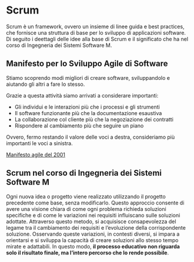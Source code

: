 # Scrum

Scrum è un framework, ovvero un insieme di linee guida e best practices, che fornisce una struttura di base per lo sviluppo di applicazioni software.
Di seguito i deettagli delle idee alla base di Scrum e il significato che ha nel corso di Ingegneria dei Sistemi Software M.

## Manifesto per lo Sviluppo Agile di Software

Stiamo scoprendo modi migliori di creare software, sviluppandolo e aiutando gli altri a fare lo stesso.

Grazie a questa attività siamo arrivati a considerare importanti:
- Gli individui e le interazioni più che i processi e gli strumenti
- Il software funzionante più che la documentazione esaustiva
- La collaborazione col cliente più che la negoziazione dei contratti
- Rispondere al cambiamento più che seguire un piano

Ovvero, fermo restando il valore delle voci a destra, consideriamo più importanti le voci a sinistra.

[Manifesto agile del 2001](https://agilemanifesto.org/iso/it/manifesto.html)

## Scrum nel corso di Ingegneria dei Sistemi Software M

Ogni nuova idea o progetto viene realizzato utilizzando il progetto precedente come base, senza modificarlo. Questo approccio consente di avere una visione chiara di come ogni problema richieda soluzioni specifiche e di come le variazioni nei requisiti influiscano sulle soluzioni adottate. Attraverso questo metodo, si acquisisce consapevolezza del legame tra il cambiamento dei requisiti e l’evoluzione della corrispondente soluzione. Osservando queste variazioni, in contesti diversi, si impara a orientarsi e si sviluppa la capacità di creare soluzioni allo stesso tempo mirate e adattabili. In questo modo, **il processo educativo non riguarda solo il risultato finale, ma l’intero percorso che lo rende possibile**.